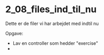 # 2_08_files_ind_til_nu
Dette er de filer vi har arbejdet med indtil nu


Opgave:

* Lav en controller som hedder "exercise"
* 
